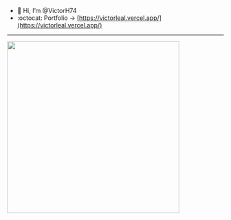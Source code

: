 - 👋 Hi, I’m @VictorH74
- :octocat: Portfolio -> [https://victorleal.vercel.app/](https://victorleal.vercel.app/)

<hr>

<img height="400em" src="https://github-readme-stats.vercel.app/api/top-langs/?username=VictorH74&langs_count=8&theme=chartreuse-dark"/>

